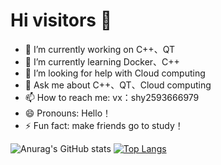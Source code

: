 # Hi visitors 👋
- 🔭 I’m currently working on C++、QT
- 🌱 I’m currently learning Docker、C++
- 🤔 I’m looking for help with Cloud computing
- 💬 Ask me about C++、QT、Cloud computing
- 📫 How to reach me: vx：shy2593666979
- 😄 Pronouns: Hello！
- ⚡ Fun fact: make friends go to study！

<!--
**Shy2593666979/Shy2593666979** is a ✨ _special_ ✨ repository because its `README.md` (this file) appears on your GitHub profile.

Here are some ideas to get you started:

- 🔭 I’m currently working on ...
- 🌱 I’m currently learning ...
- 👯 I’m looking to collaborate on ...
- 🤔 I’m looking for help with ...
- 💬 Ask me about ...
- 📫 How to reach me: ...
- 😄 Pronouns: ...
- ⚡ Fun fact: ...
-->

![Anurag's GitHub stats](https://github-readme-stats.vercel.app/api?username=Shy2593666979&show_icons=true&theme=tokyonight)
[![Top Langs](https://github-readme-stats.vercel.app/api/top-langs/?username=Shy2593666979)](https://github.com/Shy2593666979/github-readme-stats)
